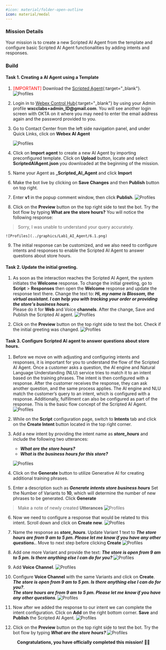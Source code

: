 ```yaml
---
#icon: material/folder-open-outline
icon: material/medal
---
```



### Mission Details

Your mission is to create a new Scripted AI Agent from the template and configure basic Scripted AI Agent functionalities by adding intents and responses.

### Build

#### Task 1. Creating a AI Agent using a Template

1. <span style="color: red;">[IMPORTANT]</span> Download the [Scripted Agent](https://drive.google.com/file/d/1HjXCeIJ4TkcW8XOIHePVKa6pVi6Lw2sO/view?usp=sharing){:target="_blank"}.
    ![Profiles](../graphics/Lab1_AI_Agent/6.91.png) 

2. Login in to [Webex Control Hub](https://admin.webex.com){:target="_blank"} by using your Admin profile **<copy>wxcclabs+admin_ID<w class="attendee"></w>@gmail.com</copy>**. You will see another login screen with OKTA on it where you may need to enter the email address again and the password provided to you.

3. Go to Contact Center from the left side navigation panel, and under Quick Links, click on **Webex AI Agent**

    ![Profiles](../graphics/AI_Track/AI_Scripted_OpenWebexAI.gif)  

4. Click on **Import agent** to create a new AI Agent by importing preconfigured template. Click on **Upload** button, locate and select **ScriptedAIAgent.json** you downloaded at the beginning of the mission.
5. Name your Agent as **<copy><w class="attendee"></w>_Scripted_AI_Agent</copy>** and click **Import**
6. Make the bot live by clicking on **Save Changes** and then **Publish** button on top right.
7. Enter **v1** in the popup comment window, then click **Publish**.
    ![Profiles](../graphics/Lab1_AI_Agent/5.1.gif)

8. Click on the **Preview** button on the top right side to test the bot. Try the bot flow by typing **<copy>What are the store hours?</copy>**
You will notice the following response: 
>Sorry, I was unable to understand your query accurately.
    
    ![Profiles](../graphics/Lab1_AI_Agent/6.1.png) 

9. The initial response can be customized, and we also need to configure intents and responses to enable the Scripted AI Agent to answer questions about store hours.

#### Task 2. Update the initial greeting.  

1. As soon as the interaction reaches the Scripted AI Agent, the system initiates the **Welcome** response. To change the initial greeting, go to **Script** > **Responses** then open the **Welcome** response and update the response text there. Change the text to: ***<copy>Hi, my name is Blossom, the virtual assistant. I can help you with tracking your order or providing the store's business hours.</copy>*** </br>
Please do it for **Web** and Voice **channels**. After the change, Save and Publish the Scripted AI agent. 
    ![Profiles](../graphics/Lab1_AI_Agent/6.3.gif) 

2. Click on the **Preview** button on the top right side to test the bot. Check if the initial greeting was changed. 
    ![Profiles](../graphics/Lab1_AI_Agent/6.4.png) 

#### Task 3. Configure Scripted AI agent to answer questions about store hours. 

1. Before we move on with adjusting and configuring intents and responses, it is important for you to understand the flow of the Scripted AI Agent. Once a customer asks a question, the AI engine and Natural Language Understanding (NLU) service tries to match it to an intent based on the training phrases. The intent is then configured with a response. After the customer receives the response, they can ask another question, and the same process applies. The AI engine and NLU match the customer’s query to an intent, which is configured with a response. Additionally, fulfillment can also be configured as part of the response. This is the basic flow concept of the Scripted AI Agent.
    ![Profiles](../graphics/Lab1_AI_Agent/6.2.jpg) 

2. While on the **Script** configuration page, switch to **Intents** tab and click on the **Create Intent** button located in the top right corner.
3. Add a new intent by providing the intent name as ***<copy>store_hours</copy>*** and include the following two utterances:

    - ***<copy>What are the store hours?</copy>***
    - ***<copy>What is the business hours for this store?</copy>***

    ![Profiles](../graphics/Lab1_AI_Agent/6.3.gif) 

4. Click on the **Generate** button to utilize Generative AI for creating additional training phrases.

5. Enter a description such as ***<copy>Generate intents store business hours</copy>*** Set the Number of Variants to **10**, which will determine the number of new phrases to be generated. Click **Generate**
> Make a note of newly created **Utterances**
    ![Profiles](../graphics/Lab1_AI_Agent/6.5.gif) 

6. Now we need to configure a response that would be related to this intent. Scroll down and click on **Create new**.
    ![Profiles](../graphics/Lab1_AI_Agent/6.6.gif) 

7. Name the response as ***<copy>store_hours</copy>***. Update Variant 1 text to ***<copy>The store hours are from 9 am to 5 pm. Please let me know if you have any other questions.</copy>***. Move to next step before clicking **Create**
    ![Profiles](../graphics/Lab1_AI_Agent/6.7.gif) 

8. Add one more Variant and provide the text: ***<copy>The store is open from 9 am to 5 pm. Is there anything else I can do for you?</copy>***
    ![Profiles](../graphics/Lab1_AI_Agent/6.8.gif) 

9. Add **Voice Channel**.
    ![Profiles](../graphics/Lab1_AI_Agent/6.9.gif) 

10. Configure **Voice Channel** with the same Variants and click on **Create**. </br>
***<copy>The store is open from 9 am to 5 pm. Is there anything else I can do for you?</copy>***.</br>
***<copy>The store hours are from 9 am to 5 pm. Please let me know if you have any other questions</copy>***.
    ![Profiles](../graphics/Lab1_AI_Agent/6.10.gif) 

11. Now after we added the response to our intent we can complete the intent configuration. Click on **Add** on the right bottom corner. **Save** and **Publish** the Scripted AI Agent. 
    ![Profiles](../graphics/Lab1_AI_Agent/6.11.gif) 


12. Click on the **Preview** button on the top right side to test the bot. Try the bot flow by typing ***<copy>What are the store hours?</copy>***
    ![Profiles](../graphics/Lab1_AI_Agent/6.12.png) 

<p style="text-align:center"><strong>Congratulations, you have officially completed this mission! 🎉🎉 </strong></p>


